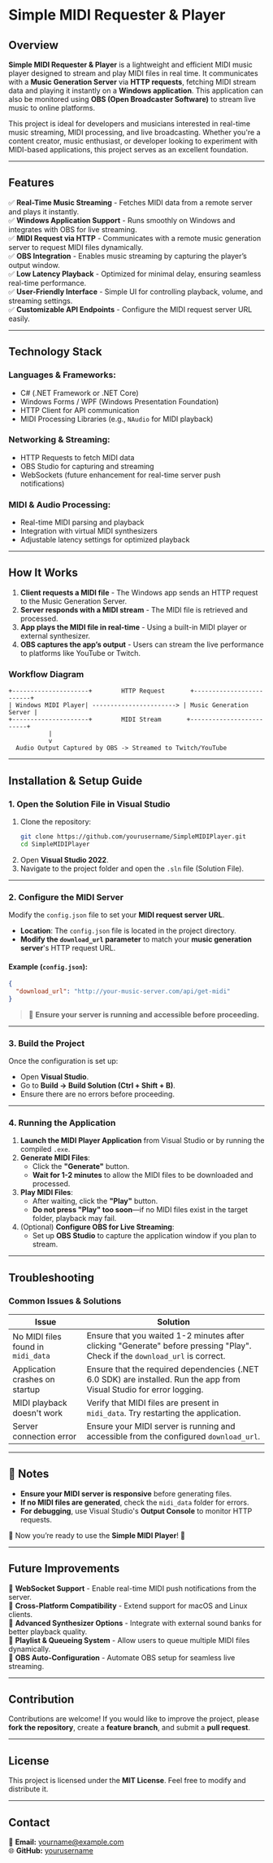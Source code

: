 # Simple MIDI Requester & Player

## Overview

**Simple MIDI Requester & Player** is a lightweight and efficient MIDI music player designed to stream and play MIDI files in real time. It communicates with a **Music Generation Server** via **HTTP requests**, fetching MIDI stream data and playing it instantly on a **Windows application**. This application can also be monitored using **OBS (Open Broadcaster Software)** to stream live music to online platforms.

This project is ideal for developers and musicians interested in real-time music streaming, MIDI processing, and live broadcasting. Whether you're a content creator, music enthusiast, or developer looking to experiment with MIDI-based applications, this project serves as an excellent foundation.

---

## Features

✅ **Real-Time Music Streaming** - Fetches MIDI data from a remote server and plays it instantly.  
✅ **Windows Application Support** - Runs smoothly on Windows and integrates with OBS for live streaming.  
✅ **MIDI Request via HTTP** - Communicates with a remote music generation server to request MIDI files dynamically.  
✅ **OBS Integration** - Enables music streaming by capturing the player’s output window.  
✅ **Low Latency Playback** - Optimized for minimal delay, ensuring seamless real-time performance.  
✅ **User-Friendly Interface** - Simple UI for controlling playback, volume, and streaming settings.  
✅ **Customizable API Endpoints** - Configure the MIDI request server URL easily.  

---

## Technology Stack

### **Languages & Frameworks:**
- C# (.NET Framework or .NET Core)
- Windows Forms / WPF (Windows Presentation Foundation)
- HTTP Client for API communication
- MIDI Processing Libraries (e.g., `NAudio` for MIDI playback)

### **Networking & Streaming:**
- HTTP Requests to fetch MIDI data
- OBS Studio for capturing and streaming
- WebSockets (future enhancement for real-time server push notifications)

### **MIDI & Audio Processing:**
- Real-time MIDI parsing and playback
- Integration with virtual MIDI synthesizers
- Adjustable latency settings for optimized playback

---

## How It Works

1. **Client requests a MIDI file** - The Windows app sends an HTTP request to the Music Generation Server.
2. **Server responds with a MIDI stream** - The MIDI file is retrieved and processed.
3. **App plays the MIDI file in real-time** - Using a built-in MIDI player or external synthesizer.
4. **OBS captures the app’s output** - Users can stream the live performance to platforms like YouTube or Twitch.

### **Workflow Diagram**
```
+---------------------+        HTTP Request       +-------------------------+
| Windows MIDI Player| -----------------------> | Music Generation Server |
+---------------------+        MIDI Stream       +-------------------------+
           |                                                 
           v                                                 
  Audio Output Captured by OBS -> Streamed to Twitch/YouTube
```

---

## **Installation & Setup Guide**

### **1. Open the Solution File in Visual Studio**
1. Clone the repository:
   ```sh
   git clone https://github.com/yourusername/SimpleMIDIPlayer.git
   cd SimpleMIDIPlayer
   ```
2. Open **Visual Studio 2022**.
3. Navigate to the project folder and open the `.sln` file (Solution File).

---

### **2. Configure the MIDI Server**
Modify the `config.json` file to set your **MIDI request server URL**.

- **Location**: The `config.json` file is located in the project directory.
- **Modify the `download_url` parameter** to match your **music generation server**'s HTTP request URL.

#### **Example (`config.json`):**
```json
{
  "download_url": "http://your-music-server.com/api/get-midi"
}
```
> 🚀 **Ensure your server is running and accessible before proceeding.**

---

### **3. Build the Project**
Once the configuration is set up:
- Open **Visual Studio**.
- Go to **Build → Build Solution (Ctrl + Shift + B)**.
- Ensure there are no errors before proceeding.

---

### **4. Running the Application**
1. **Launch the MIDI Player Application** from Visual Studio or by running the compiled `.exe`.
2. **Generate MIDI Files**:
   - Click the **"Generate"** button.
   - **Wait for 1-2 minutes** to allow the MIDI files to be downloaded and processed.
3. **Play MIDI Files**:
   - After waiting, click the **"Play"** button.
   - **Do not press "Play" too soon**—if no MIDI files exist in the target folder, playback may fail.
4. (Optional) **Configure OBS for Live Streaming**:
   - Set up **OBS Studio** to capture the application window if you plan to stream.

---

## **Troubleshooting**
### **Common Issues & Solutions**
| Issue | Solution |
|--------|----------|
| No MIDI files found in `midi_data` | Ensure that you waited 1-2 minutes after clicking "Generate" before pressing "Play". Check if the `download_url` is correct. |
| Application crashes on startup | Ensure that the required dependencies (.NET 6.0 SDK) are installed. Run the app from Visual Studio for error logging. |
| MIDI playback doesn't work | Verify that MIDI files are present in `midi_data`. Try restarting the application. |
| Server connection error | Ensure your MIDI server is running and accessible from the configured `download_url`. |

---

## **📌 Notes**
- **Ensure your MIDI server is responsive** before generating files.
- **If no MIDI files are generated**, check the `midi_data` folder for errors.
- **For debugging**, use Visual Studio's **Output Console** to monitor HTTP requests.

🚀 Now you’re ready to use the **Simple MIDI Player**! 🎵

---

## Future Improvements

🚀 **WebSocket Support** - Enable real-time MIDI push notifications from the server.  
🚀 **Cross-Platform Compatibility** - Extend support for macOS and Linux clients.  
🚀 **Advanced Synthesizer Options** - Integrate with external sound banks for better playback quality.  
🚀 **Playlist & Queueing System** - Allow users to queue multiple MIDI files dynamically.  
🚀 **OBS Auto-Configuration** - Automate OBS setup for seamless live streaming.  

---

## Contribution

Contributions are welcome! If you would like to improve the project, please **fork the repository**, create a **feature branch**, and submit a **pull request**.

---

## License

This project is licensed under the **MIT License**. Feel free to modify and distribute it.

---

## Contact

📧 **Email:** [yourname@example.com](mailto:yourname@example.com)  
🌐 **GitHub:** [yourusername](https://github.com/yourusername)
